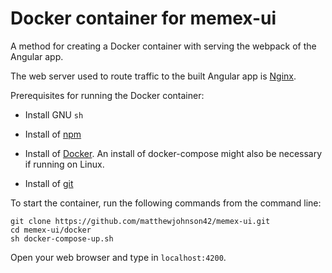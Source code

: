 # Docker container for memex-ui

A method for creating a Docker container with serving the webpack of the Angular app.

The web server used to route traffic to the built Angular app is [Nginx](https://hub.docker.com/_/nginx).

Prerequisites for running the Docker container:

* Install GNU `sh`

* Install of [npm](https://www.npmjs.com/get-npm)

* Install of [Docker](https://docs.docker.com/install/). An install of docker-compose might also be necessary if running on Linux. 

* Install of [git](https://git-scm.com/book/en/v2/Getting-Started-Installing-Git)

To start the container, run the following commands from the command line:

```
git clone https://github.com/matthewjohnson42/memex-ui.git
cd memex-ui/docker
sh docker-compose-up.sh
```

Open your web browser and type in ```localhost:4200```.
